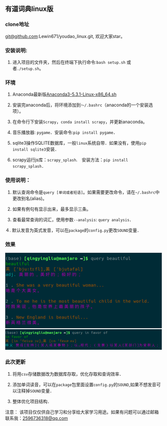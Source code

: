 ## 有道词典linux版

### clone地址
 git@github.com:Lewin671/youdao_linux.git, 欢迎大家star。

### 安装说明: 
1. 进入项目的文件夹，然后在终端下执行命令:`bash setup.sh` 或者`./setup.sh`。


### 环境

1. Anaconda最新版[Anaconda3-5.3.1-Linux-x86_64.sh](https://mirrors.tuna.tsinghua.edu.cn/anaconda/archive/Anaconda3-5.3.1-Linux-x86_64.sh)

2. 安装完anaconda后，将环境添加到`～/.bashrc`（anaconda的一个安装选项）。

3. 在命令行下安装`Scrapy`，`conda install scrapy`，并更新anaconda。

4. 音乐播放器: `pygame`．安装命令:`pip install pygame`．

5. sqlite3操作SQLITE数据库，一般`linux`系统自带．如果没有，使用`pip install sqlite3`安装．

6. scrapy运行js库：`scrapy_splash`.　安装方法：`pip install scrapy_splash`．
   
### 使用说明：

1. 默认查询命令是`query [单词或者短语]`。如果需要更改命令，请在`~/.bashrc`中更改别名(alias)。

2. 如果有例句有显示出来，最多显示三条。

3. 查看最常查询的词汇，使用参数`--analysis`: `query analysis`．

４. 默认发音为英式发音，可以在`package`的`config.py`更改`SOUND`变量．
   
### 效果

![example1](./pic/example1.png)
![example2](./pic/example2.png)

### 此次更新

1. 将用`csv`存储数据改为数据库存取，优化存取和查询效率．

2. 添加单词读音，可以在`package`包里面设置`config.py`的`SOUND`,如果不想发音可以注释掉`SOUND`变量．

3. 整体优化项目结构．

注意： 该项目仅仅供自己学习和分享给大家学习用途。如果有问题可以通过邮箱联系我：2596736318@qq.com